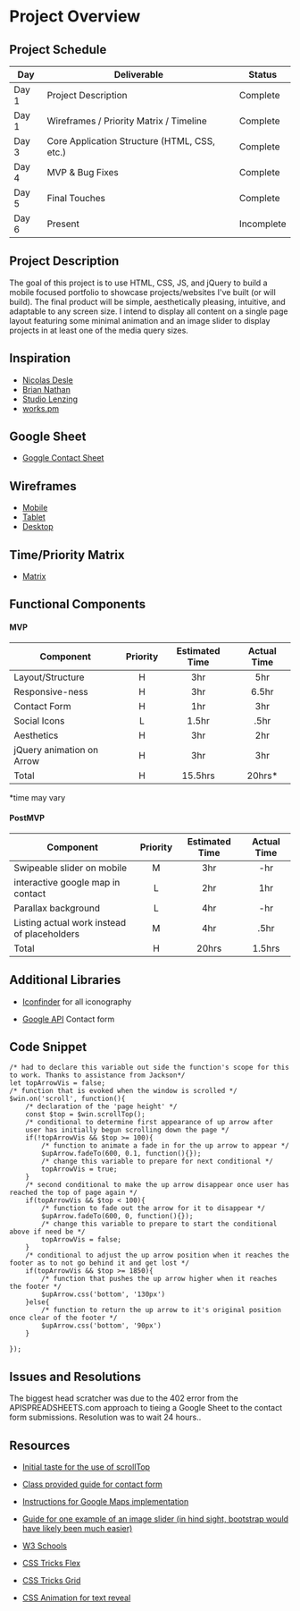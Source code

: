 # Project Overview

## Project Schedule

|  Day | Deliverable | Status
|---|---| ---|
|Day 1| Project Description | Complete
|Day 1| Wireframes / Priority Matrix / Timeline | Complete
|Day 3| Core Application Structure (HTML, CSS, etc.) | Complete
|Day 4| MVP & Bug Fixes | Complete
|Day 5| Final Touches | Complete
|Day 6| Present | Incomplete


## Project Description

The goal of this project is to use HTML, CSS, JS, and jQuery to build a mobile focused portfolio to showcase projects/websites I've built (or will build). The final product will be simple, aesthetically pleasing, intuitive, and adaptable to any screen size. I intend to display all content on a single page layout featuring some minimal animation and an image slider to display projects in at least one of the media query sizes. 

## Inspiration

- [Nicolas Desle](https://www.nicolasdesle.be/)
- [Brian Nathan](http://www.briannathanhartwell.com/contact)
- [Studio Lenzing](https://www.studiolenzing.com/)
- [works.pm](https://works.pm/) 

## Google Sheet

- [Goggle Contact Sheet](https://docs.google.com/spreadsheets/d/1HYuagmj-TDEW8Wkjps2L_PZiPThWU0pAnnV9GLcS2p4/edit?usp=sharing)

## Wireframes

- [Mobile](https://github.com/mpenajoia/PortfolioProject1/blob/main/Preproduction/MSPORTmobile.JPG)
- [Tablet](https://github.com/mpenajoia/PortfolioProject1/blob/main/Preproduction/MSPORTtablet.JPG)
- [Desktop](https://github.com/mpenajoia/PortfolioProject1/blob/main/Preproduction/MSPORTdesk.JPG)

## Time/Priority Matrix 

- [Matrix](https://github.com/mpenajoia/PortfolioProject1/blob/main/Preproduction/MSMatrix.JPG)


## Functional Components

#### MVP
| Component | Priority | Estimated Time | Actual Time |
| --- | :---: |  :---: | :---: | 
| Layout/Structure | H | 3hr | 5hr |
| Responsive-ness | H | 3hr | 6.5hr |
| Contact Form | H | 1hr | 3hr |  
| Social Icons | L | 1.5hr|  .5hr | 
| Aesthetics | H | 3hr | 2hr |
|jQuery animation on Arrow | H | 3hr | 3hr |
| Total | H | 15.5hrs| 20hrs* |

*time may vary

#### PostMVP
| Component | Priority | Estimated Time | Actual Time |
| --- | :---: |  :---: | :---: | 
| Swipeable slider on mobile | M | 3hr | -hr |
| interactive google map in contact  | L | 2hr | 1hr |
| Parallax background | L | 4hr | -hr |
| Listing actual work instead of placeholders | M | 4hr | .5hr |
| Total | H | 20hrs| 1.5hrs |

## Additional Libraries
- [Iconfinder](http://iconfinder.com) for all iconography

- [Google API](https://lovespreadsheets.medium.com/save-web-html-form-data-to-google-sheets-47e48f7517e6) Contact form

## Code Snippet

```
/* had to declare this variable out side the function's scope for this to work. Thanks to assistance from Jackson*/
let topArrowVis = false;
/* function that is evoked when the window is scrolled */
$win.on('scroll', function(){
    /* declaration of the 'page height' */
    const $top = $win.scrollTop();
    /* conditional to determine first appearance of up arrow after 
    user has initially begun scrolling down the page */
    if(!topArrowVis && $top >= 100){
        /* function to animate a fade in for the up arrow to appear */
        $upArrow.fadeTo(600, 0.1, function(){});
        /* change this variable to prepare for next conditional */
        topArrowVis = true;
    }
    /* second conditional to make the up arrow disappear once user has reached the top of page again */
    if(topArrowVis && $top < 100){
        /* function to fade out the arrow for it to disappear */
        $upArrow.fadeTo(600, 0, function(){});
        /* change this variable to prepare to start the conditional above if need be */
        topArrowVis = false;
    }
    /* conditional to adjust the up arrow position when it reaches the footer as to not go behind it and get lost */
    if(topArrowVis && $top >= 1850){
        /* function that pushes the up arrow higher when it reaches the footer */
        $upArrow.css('bottom', '130px')
    }else{
        /* function to return the up arrow to it's original position once clear of the footer */
        $upArrow.css('bottom', '90px')
    }

});
```

## Issues and Resolutions
The biggest head scratcher was due to the 402 error from the APISPREADSHEETS.com approach to tieing a Google Sheet to the contact form submissions. Resolution was to wait 24 hours..



## Resources

- [Initial taste for the use of scrollTop](https://www.youtube.com/watch?v=nhHqiGCG10E)

- [Class provided guide for contact form](https://lovespreadsheets.medium.com/save-web-html-form-data-to-google-sheets-47e48f7517e6)

- [Instructions for Google Maps implementation](https://www.youtube.com/watch?v=9CY0V0JAgNU)

- [Guide for one example of an image slider (in hind sight, bootstrap would have likely been much easier)](https://www.youtube.com/watch?v=J2HLW4A40X8)

- [W3 Schools](http://www.w3schools.com)

- [CSS Tricks Flex](https://css-tricks.com/snippets/css/a-guide-to-flexbox/)

- [CSS Tricks Grid](https://css-tricks.com/snippets/css/complete-guide-grid/)

- [CSS Animation for text reveal](https://www.sitepoint.com/css-typewriter-effect/?utm_source=tldrnewsletter)

